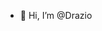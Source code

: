 - 👋 Hi, I’m @Drazio

<!---
Drazio/Drazio is a ✨ special ✨ repository because its `README.md` (this file) appears on your GitHub profile.
You can click the Preview link to take a look at your changes.
--->
